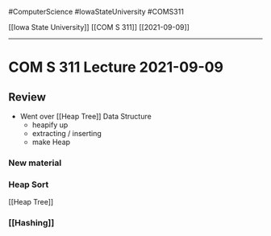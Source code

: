#ComputerScience  #IowaStateUniversity #COMS311 


[[Iowa State University]] [[COM S 311]] [[2021-09-09]]

---

# COM S 311 Lecture 2021-09-09

## Review

- Went over [[Heap Tree]] Data Structure
	- heapify up 
	- extracting / inserting
	- make Heap

### New material


### Heap Sort
[[Heap Tree]]
	
### [[Hashing]]